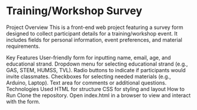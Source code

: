 # Training/Workshop Survey
Project Overview
This is a front-end web project featuring a survey form designed to collect participant details for a training/workshop event. It includes fields for personal information, event preferences, and material requirements.

Key Features
User-friendly form for inputting name, email, age, and educational strand.
Dropdown menu for selecting educational strand (e.g., GAS, STEM, HUMSS, TVL).
Radio buttons to indicate if participants would invite classmates.
Checkboxes for selecting needed materials (e.g., Arduino, Laptop).
Text area for comments or additional questions.
Technologies Used
HTML for structure
CSS for styling and layout
How to Run
Clone the repository.
Open index.html in a browser to view and interact with the form.
